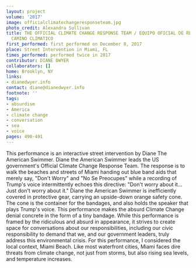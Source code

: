 ```yaml
---
layout: project
volume: '2017'
image: officialclimatechangeresponseteam.jpg
photo_credit: Alexandra Sullivan
title: THE OFFICIAL CLIMATE CHANGE RESPONSE TEAM / EQUIPO OFICIAL DE RESQUESTA AL
  CAMINO CLIMATICO
first_performed: first performed on December 8, 2017
place: Street Intervention in Miami, FL
times_performed: performed twice in 2017
contributor: DIANE DWYER
collaborators: []
home: Brooklyn, NY
links:
- dianedwyer.info
contact: diane@dianedwyer.info
footnote: ''
tags:
- absurdism
- America
- climate change
- conversation
- sea
- voice
pages: 490-491
---
```


This performance is an interactive street intervention by Diane The American Swimmer. Diane the American Swimmer leads the US government's Official Climate Change Response Team. The response is to walk the beaches and streets of Miami handing out blue band aids that merely say, "Don't Worry" and "No Se Preocupes" while a recording of Trump's voice intermittently echoes this directive: "Don't worry about it… Just don't worry about it." Diane the American Swimmer is inefficiently covered in protective gear, carrying an upside-down orange safety cone. The cone is the container for the bandages, and also holds the speaker that plays Trump's voice. This performance makes the absurd Climate Change denial concrete in the form of a tiny bandage. While this performance is framed by the ridiculous and absurd in appearance, it strives to create space for conversations about our responsibilities, including our civic responsibility to demand that we, and our government leaders, truly address this environmental crisis. For this performance, I considered the local context, Miami Beach. Like most waterfront cities, Miami faces dire threats from climate change, not just from storms, but also rising sea levels, and temperature increases.
